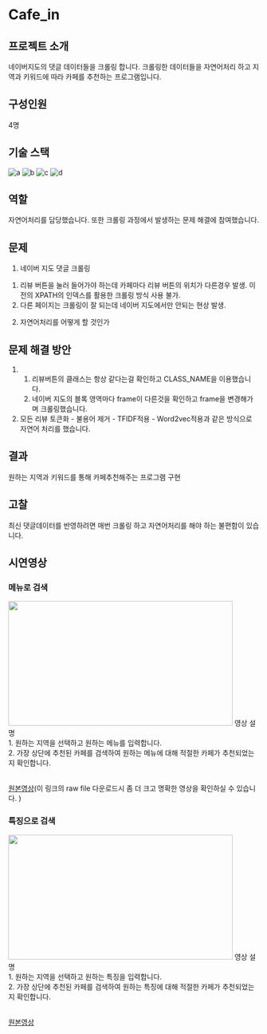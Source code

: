 # Cafe_in
## 프로젝트 소개
네이버지도의 댓글 데이터들을 크롤링 합니다. 크롤링한 데이터들을 자연어처리 하고 지역과 키워드에 따라 카페를 추천하는 프로그램입니다.
## 구성인원
4명
## 기술 스택
![a](https://img.shields.io/badge/Python-14354C?style=for-the-badge&logo=python&logoColor=white) ![b](https://img.shields.io/badge/Selenium-43B02A?style=for-the-badge&logo=selenium&logoColor=white) ![c](https://img.shields.io/badge/Pandas-FF6F00?style=for-the-badge&logo=pandas&logoColor=white) ![d](https://img.shields.io/badge/NLP-FF6F00?style=for-the-badge&logo=nlp&logoColor=white)
## 역할
자연어처리를 담당했습니다. 또한 크롤링 과정에서 발생하는 문제 해결에 참여했습니다.
## 문제
1. 네이버 지도 댓글 크롤링
  1) 리뷰 버튼을 눌러 들어가야 하는데 카페마다 리뷰 버튼의 위치가 다른경우 발생. 이전의 XPATH의 인덱스를 활용한 크롤링 방식 사용 불가. 
  2) 다른 페이지는 크롤링이 잘 되는데 네이버 지도에서만 안되는 현상 발생.   
2. 자연어처리를 어떻게 할 것인가
## 문제 해결 방안
1. 1) 리뷰버튼의 클래스는 항상 같다는걸 확인하고 CLASS_NAME을 이용했습니다.
    2) 네이버 지도의 블록 영역마다 frame이 다른것을 확인하고 frame을 변경해가며 크롤링했습니다.
2. 모든 리뷰 토큰화 - 불용어 제거 - TFIDF적용 - Word2vec적용과 같은 방식으로 자연어 처리를 했습니다.
## 결과
원하는 지역과 키워드를 통해 카페추천해주는 프로그램 구현
## 고찰
최신 댓글데이터를 반영하려면 매번 크롤링 하고 자연어처리를 해야 하는 불편함이 있습니다. 
## 시연영상
### 메뉴로 검색
<img src="./img_video/find_by_menu.gif" width=450 height=250>
영상 설명<br/>
1. 원하는 지역을 선택하고 원하는 메뉴를 입력합니다.<br/>
2. 가장 상단에 추천된 카페를 검색하여 원하는 메뉴에 대해 적절한 카페가 추천되었는지 확인합니다.<br/><br/>
  
[원본영상](https://github.com/BrotherHwan/Cafe_in/blob/main/img_video/find_by_menu.mp4)(이 링크의 raw file 다운로드시 좀 더 크고 명확한 영상을 확인하실 수 있습니다. )



### 특징으로 검색
<img src="./img_video/find_by_keyword.gif" width=450 height=250>
영상 설명<br/>
1. 원하는 지역을 선택하고 원하는 특징을 입력합니다.<br/>
2. 가장 상단에 추천된 카페를 검색하여 원하는 특징에 대해 적절한 카페가 추천되었는지 확인합니다.<br/><br/>

[원본영상](https://github.com/BrotherHwan/Cafe_in/blob/main/img_video/find_by_keyword.mp4)









